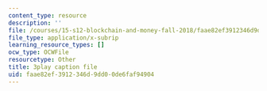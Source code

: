```yaml
---
content_type: resource
description: ''
file: /courses/15-s12-blockchain-and-money-fall-2018/faae82ef3912346d9dd00de6faf94904_DsSzQfejwMk.srt
file_type: application/x-subrip
learning_resource_types: []
ocw_type: OCWFile
resourcetype: Other
title: 3play caption file
uid: faae82ef-3912-346d-9dd0-0de6faf94904
---
```

